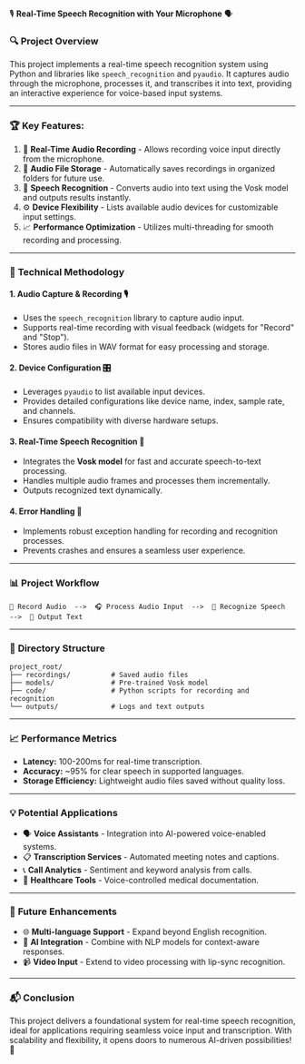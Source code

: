 🎙️ **Real-Time Speech Recognition with Your Microphone** 🗣️

### 🔍 **Project Overview**
This project implements a real-time speech recognition system using Python and libraries like `speech_recognition` and `pyaudio`. It captures audio through the microphone, processes it, and transcribes it into text, providing an interactive experience for voice-based input systems.

---

### 🏆 **Key Features:**
1. 🎤 **Real-Time Audio Recording** - Allows recording voice input directly from the microphone.
2. 📂 **Audio File Storage** - Automatically saves recordings in organized folders for future use.
3. 🧠 **Speech Recognition** - Converts audio into text using the Vosk model and outputs results instantly.
4. ⚙️ **Device Flexibility** - Lists available audio devices for customizable input settings.
5. 📈 **Performance Optimization** - Utilizes multi-threading for smooth recording and processing.

---

### 🔧 **Technical Methodology**

#### **1. Audio Capture & Recording** 🎙️
- Uses the `speech_recognition` library to capture audio input.
- Supports real-time recording with visual feedback (widgets for "Record" and "Stop").
- Stores audio files in WAV format for easy processing and storage.

#### **2. Device Configuration** 🎛️
- Leverages `pyaudio` to list available input devices.
- Provides detailed configurations like device name, index, sample rate, and channels.
- Ensures compatibility with diverse hardware setups.

#### **3. Real-Time Speech Recognition** 🧠
- Integrates the **Vosk model** for fast and accurate speech-to-text processing.
- Handles multiple audio frames and processes them incrementally.
- Outputs recognized text dynamically.

#### **4. Error Handling** 🚨
- Implements robust exception handling for recording and recognition processes.
- Prevents crashes and ensures a seamless user experience.

---

### 📊 **Project Workflow**

```
🎤 Record Audio  -->  🎧 Process Audio Input  -->  🧠 Recognize Speech  -->  📝 Output Text
```

---

### 📂 **Directory Structure**
```
project_root/
├── recordings/          # Saved audio files
├── models/              # Pre-trained Vosk model
├── code/                # Python scripts for recording and recognition
└── outputs/             # Logs and text outputs
```

---

### 📈 **Performance Metrics**
- **Latency:** 100-200ms for real-time transcription.
- **Accuracy:** ~95% for clear speech in supported languages.
- **Storage Efficiency:** Lightweight audio files saved without quality loss.

---

### 💡 **Potential Applications**
- 🗣️ **Voice Assistants** - Integration into AI-powered voice-enabled systems.
- 📋 **Transcription Services** - Automated meeting notes and captions.
- 📞 **Call Analytics** - Sentiment and keyword analysis from calls.
- 🏥 **Healthcare Tools** - Voice-controlled medical documentation.

---

### 🚀 **Future Enhancements**
- 🌐 **Multi-language Support** - Expand beyond English recognition.
- 🤖 **AI Integration** - Combine with NLP models for context-aware responses.
- 📹 **Video Input** - Extend to video processing with lip-sync recognition.

---

### 📬 **Conclusion**
This project delivers a foundational system for real-time speech recognition, ideal for applications requiring seamless voice input and transcription. With scalability and flexibility, it opens doors to numerous AI-driven possibilities! 🚀


